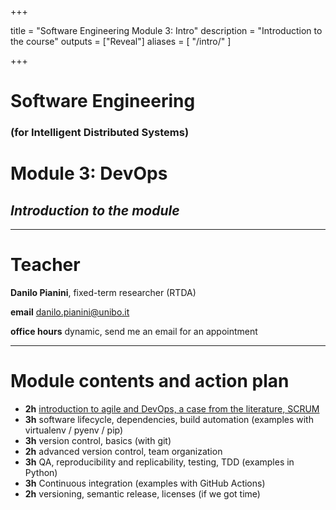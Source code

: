  +++

title = "Software Engineering Module 3: Intro"
description = "Introduction to the course"
outputs = ["Reveal"]
aliases = [
    "/intro/"
]

+++

# Software Engineering
### **(for Intelligent Distributed Systems)**
# Module 3: DevOps

## *Introduction to the module*

---

# Teacher

**Danilo Pianini**, fixed-term researcher (RTDA)

**email** [danilo.pianini@unibo.it](mailto:danilo.pianini@unibo.it)

**office hours** dynamic, send me an email for an appointment

---

# Module contents and action plan

* **2h** [introduction to agile and DevOps, a case from the literature, SCRUM](00-devops-intro)
* **3h** software lifecycle, dependencies, build automation (examples with virtualenv / pyenv / pip)
* **3h** version control, basics (with git)
* **2h** advanced version control, team organization
* **3h** QA, reproducibility and replicability, testing, TDD (examples in Python)
* **3h** Continuous integration (examples with GitHub Actions)
* **2h** versioning, semantic release, licenses (if we got time)
